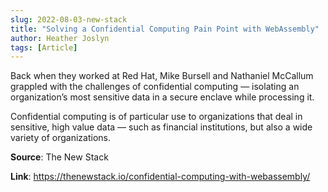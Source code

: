 ```yaml
---
slug: 2022-08-03-new-stack
title: "Solving a Confidential Computing Pain Point with WebAssembly"
author: Heather Joslyn
tags: [Article]
---
```

Back when they worked at Red Hat, Mike Bursell and Nathaniel McCallum grappled with the challenges of confidential computing — isolating an organization’s most sensitive data in a secure enclave while processing it.

Confidential computing is of particular use to organizations that deal in sensitive, high value data — such as financial institutions, but also a wide variety of organizations.

**Source**: The New Stack

**Link**: https://thenewstack.io/confidential-computing-with-webassembly/